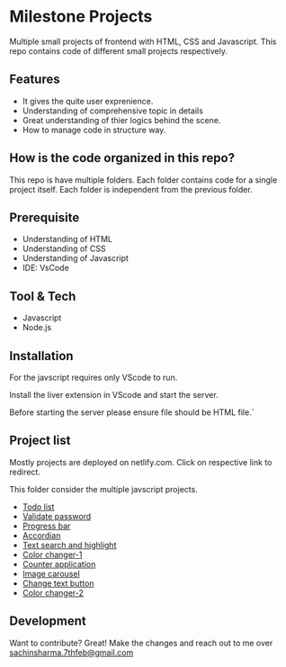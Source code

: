 # Milestone Projects
Multiple small projects of frontend with HTML, CSS and Javascript.
This repo contains code of different small projects respectively.

## Features
* It gives the quite user exprenience.
* Understanding of comprehensive topic in details
* Great understanding of thier logics behind the scene.
* How to manage code in structure way.

## How is the code organized in this repo?
This repo is have multiple folders. Each folder contains code for a single project itself. Each folder is independent from the previous folder.

## Prerequisite
- Understanding of HTML
- Understanding of CSS
- Understanding of Javascript
- IDE: VsCode

## Tool & Tech
- Javascript
- Node.js

## Installation

For the javscript requires only VScode to run.

Install the liver extension in VScode and start the server.

Before starting the server please ensure file should be HTML file.`

## Project list
Mostly projects are deployed on netlify.com. Click on respective link to redirect.

This folder consider the multiple javscript projects.

- <a href="http://addlistitem-app.netlify.app" target="_blank">Todo list</a>
- <a href="https://validateemailpassword.netlify.app" target="_blank">Validate password</a>
- <a href="http://progressbarattop.netlify.app" target="_blank">Progress bar</a>
- <a href="http://sachinaccordian.netlify.app" target="_blank">Accordian</a>
- <a href="http://texthighlightandsearch.netlify.app" target="_blank">Text search and highlight</a>
- <a href="http://kalarchanger.netlify.app" target="_blank">Color changer-1</a>
- <a href="http://counter-applicasion.netlify.app" target="_blank">Counter application</a>
- <a href="http://imagecarouselproject.netlify.app" target="_blank">Image carousel</a>
- <a href="http://changetextbybutton.netlify.app" target="_blank">Change text button</a>
- <a href="http://kalarchanger2.netlify.app" target="_blank">Color changer-2</a>

## Development
Want to contribute? Great! Make the changes and reach out to me over sachinsharma.7thfeb@gmail.com